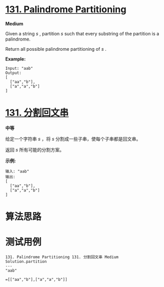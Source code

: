 # [131. Palindrome Partitioning][enTitle]

**Medium**

Given a string  *s* , partition  *s*  such that every substring of the partition is a palindrome.

Return all possible palindrome partitioning of  *s* .

**Example:** 

```
Input: "aab"
Output:
[
  ["aa","b"],
  ["a","a","b"]
]

```


# [131. 分割回文串][cnTitle]

**中等**

给定一个字符串  *s* ，将 *s* 分割成一些子串，使每个子串都是回文串。

返回  *s*  所有可能的分割方案。

**示例:** 

```
输入: "aab"
输出:
[
  ["aa","b"],
  ["a","a","b"]
]
```




# 算法思路

# 测试用例
```
131. Palindrome Partitioning 131. 分割回文串 Medium
Solution.partition
---
"aab"

=[["aa","b"],["a","a","b"]]
```

[enTitle]: https://leetcode.com/problems/palindrome-partitioning/
[cnTitle]: https://leetcode-cn.com/problems/palindrome-partitioning/
